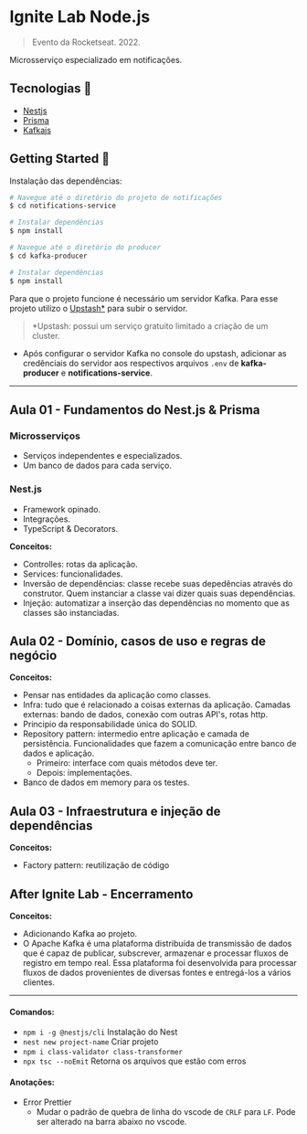 # Ignite Lab Node.js

> Evento da Rocketseat. 2022.

Microsserviço especializado em notificações.

## Tecnologias 🔧

- [Nestjs](https://docs.nestjs.com/)
- [Prisma](https://www.prisma.io/docs)
- [Kafkajs](https://kafka.js.org/docs/getting-started)

## Getting Started 🚀

Instalação das dependências:

```sh
# Navegue até o diretório do projeto de notificações
$ cd notifications-service

# Instalar dependências
$ npm install
```

```sh
# Navegue até o diretório do producer
$ cd kafka-producer

# Instalar dependências
$ npm install
```

Para que o projeto funcione é necessário um servidor Kafka. Para esse projeto utilizo o [Upstash\*](https://upstash.com/) para subir o servidor.

> \*Upstash: possui um serviço gratuito limitado a criação de um cluster.

- Após configurar o servidor Kafka no console do upstash, adicionar as credênciais do servidor aos respectivos arquivos `.env` de **kafka-producer** e **notifications-service**.

---

## Aula 01 - Fundamentos do Nest.js & Prisma

### Microsserviços

- Serviços independentes e especializados.
- Um banco de dados para cada serviço.

### Nest.js

- Framework opinado.
- Integrações.
- TypeScript & Decorators.

**Conceitos:**

- Controlles: rotas da aplicação.
- Services: funcionalidades.
- Inversão de dependências: classe recebe suas depedências através do construtor. Quem instanciar a classe vai dizer quais suas dependências.
- Injeção: automatizar a inserção das dependências no momento que as classes são instanciadas.

## Aula 02 - Domínio, casos de uso e regras de negócio

**Conceitos:**

- Pensar nas entidades da aplicação como classes.
- Infra: tudo que é relacionado a coisas externas da aplicação. Camadas externas: bando de dados, conexão com outras API's, rotas http.
- Principio da responsabilidade única do SOLID.
- Repository pattern: intermedio entre aplicação e camada de persistência. Funcionalidades que fazem a comunicação entre banco de dados e aplicação.
  - Primeiro: interface com quais métodos deve ter.
  - Depois: implementações.
- Banco de dados em memory para os testes.

## Aula 03 - Infraestrutura e injeção de dependências

**Conceitos:**

- Factory pattern: reutilização de código

## After Ignite Lab - Encerramento

**Conceitos:**

- Adicionando Kafka ao projeto.
- O Apache Kafka é uma plataforma distribuída de transmissão de dados que é capaz de publicar, subscrever, armazenar e processar fluxos de registro em tempo real. Essa plataforma foi desenvolvida para processar fluxos de dados provenientes de diversas fontes e entregá-los a vários clientes.

---

#### Comandos:

- `npm i -g @nestjs/cli` Instalação do Nest
- `nest new project-name` Criar projeto
- `npm i class-validator class-transformer`
- `npx tsc --noEmit` Retorna os arquivos que estão com erros

#### Anotações:

- Error Prettier
  - Mudar o padrão de quebra de linha do vscode de `CRLF` para `LF`. Pode ser alterado na barra abaixo no vscode.
